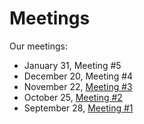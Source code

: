 # Meetings

Our meetings:

 - January 31, Meeting #5
 - December 20, Meeting #4
 - November 22, [Meeting #3](https://github.com/rust-torino/meetings/tree/master/20181122)
 - October 25, [Meeting #2](https://github.com/rust-torino/meetings/tree/master/20181025/Intro)
 - September 28, [Meeting #1](https://github.com/rust-torino/meetings/tree/master/20180928/Intro)
